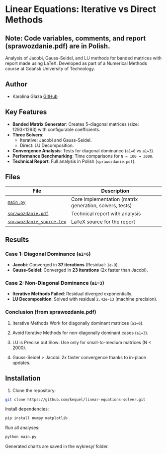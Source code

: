 # Linear Equations: Iterative vs Direct Methods
## Note: Code variables, comments, and report (sprawozdanie.pdf) are in Polish.

Analysis of Jacobi, Gauss-Seidel, and LU methods for banded matrices with report made using LaTeX. 
Developed as part of a Numerical Methods course at Gdańsk University of Technology.

## Author
- Karolina Glaza [GitHub](https://github.com/kequel)

## Key Features  
- **Banded Matrix Generator**: Creates 5-diagonal matrices (size: 1293×1293) with configurable coefficients.  
- **Three Solvers**:  
  - Iterative: Jacobi and Gauss-Seidel.  
  - Direct: LU Decomposition.  
- **Convergence Analysis**: Tests for diagonal dominance (`a1=6` vs `a1=3`).  
- **Performance Benchmarking**: Time comparisons for `N = 100 → 3000`.  
- **Technical Report**: Full analysis in Polish (`sprawozdanie.pdf`).  

## Files  
| File | Description | 
|------|-------------| 
| [`main.py`](main.py) | Core implementation (matrix generation, solvers, tests) |
| [`sprawozdanie.pdf`](sprawozdanie.pdf) | Technical report with analysis |   
| [`sprawozdanie_source.tex`](sprawozdanie_source.tex) | LaTeX source for the report |  

## Results  
### Case 1: Diagonal Dominance (`a1=6`)  
- **Jacobi**: Converged in **37 iterations** (Residual: `1e-9`).  
- **Gauss-Seidel**: Converged in **23 iterations** (2x faster than Jacobi).  

### Case 2: Non-Diagonal Dominance (`a1=3`)  
- **Iterative Methods Failed**: Residual diverged exponentially.  
- **LU Decomposition**: Solved with residual `2.42e-13` (machine precision).

### Conclusion (from sprawozdanie.pdf)
1. Iterative Methods Work for diagonally dominant matrices (`a1=6`).

2. Avoid Iterative Methods for non-diagonally dominant cases (`a1=3`).

3. LU is Precise but Slow: Use only for small-to-medium matrices (N < 2000).

4. Gauss-Seidel > Jacobi: 2x faster convergence thanks to in-place updates.

## Installation  
1. Clone the repository:  
```bash  
git clone https://github.com/kequel/linear-equations-solver.git
 ```
Install dependencies:
 ```bash
pip install numpy matplotlib
 ```
Run all analyses:
 ```bash
python main.py
 ```
Generated charts are saved in the wykresy/ folder.
